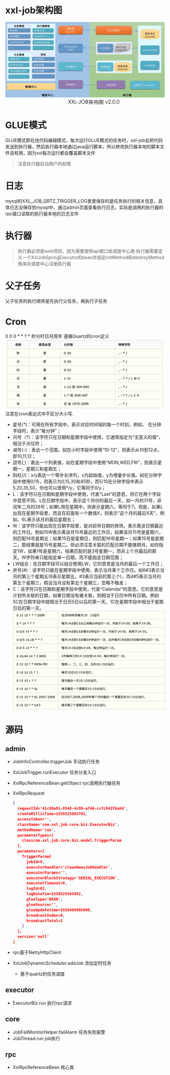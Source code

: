 # xxl-job架构图
![](media/15583446420906.jpg)


# GLUE模式
GLUE模式即在线代码编辑模式，每次运行GLUE模式的任务时，xxl-job会把代码发送到执行器，然后执行器本地通过java运行脚本，所以修改执行器本地的脚本文件没有用，因为xxl每次运行都会覆盖脚本文件
> 注意执行器启动用户的权限

# 日志
mysql的XXL_JOB_QRTZ_TRIGGER_LOG表里保存的是任务执行的相关信息，具体日志没保存到mysql中，通过admin页面查看执行日志，实际是调用的执行器的rpc接口读取的执行器本地的日志文件

# 执行器

> 执行器必须是web项目，因为需要提供api接口给调度中心用
> 执行器需要定义一个XxlJobSpringExecutor的bean并指定initMethod和destroyMethod用来向调度中心注册执行器

# 父子任务
父子任务的执行顺序是先执行父任务，再执行子任务

# Cron
0 0 0 * * ? *
秒分时日月周年
遵循Quartz的cron定义
![](media/15585823413648.jpg)
注意在cron表达式中不区分大小写.

* 星号(*)：可用在所有字段中，表示对应时间域的每一个时刻，例如， 在分钟字段时，表示“每分钟”；
* 问号（?）：该字符只在日期和星期字段中使用，它通常指定为“无意义的值”，相当于点位符；
* 减号(-)：表达一个范围，如在小时字段中使用“10-12”，则表示从10到12点，即10,11,12；
* 逗号(,)：表达一个列表值，如在星期字段中使用“MON,WED,FRI”，则表示星期一，星期三和星期五；
* 斜杠(/)：x/y表达一个等步长序列，x为起始值，y为增量步长值。如在分钟字段中使用0/15，则表示为0,15,30和45秒，而5/15在分钟字段中表示5,20,35,50，你也可以使用*/y，它等同于0/y；
* L：该字符只在日期和星期字段中使用，代表“Last”的意思，但它在两个字段中意思不同。L在日期字段中，表示这个月份的最后一天，如一月的31号，非闰年二月的28号；如果L用在星期中，则表示星期六，等同于7。但是，如果L出现在星期字段里，而且在前面有一个数值X，则表示“这个月的最后X天”，例如，6L表示该月的最后星期五；
* W：该字符只能出现在日期字段里，是对前导日期的修饰，表示离该日期最近的工作日。例如15W表示离该月15号最近的工作日，如果该月15号是星期六，则匹配14号星期五；如果15日是星期日，则匹配16号星期一；如果15号是星期二，那结果就是15号星期二。但必须注意关联的匹配日期不能够跨月，如你指定1W，如果1号是星期六，结果匹配的是3号星期一，而非上个月最后的那天。W字符串只能指定单一日期，而不能指定日期范围；
* LW组合：在日期字段可以组合使用LW，它的意思是当月的最后一个工作日；
* 井号(#)：该字符只能在星期字段中使用，表示当月某个工作日。如6#3表示当月的第三个星期五(6表示星期五，#3表示当前的第三个)，而4#5表示当月的第五个星期三，假设当月没有第五个星期三，忽略不触发；
* C：该字符只在日期和星期字段中使用，代表“Calendar”的意思。它的意思是计划所关联的日期，如果日期没有被关联，则相当于日历中所有日期。例如5C在日期字段中就相当于日历5日以后的第一天。1C在星期字段中相当于星期日后的第一天。
![](media/15585824257688.jpg)

# 源码
## admin
- JobInfoController.triggerJob 手动执行任务
- XxlJobTrigger.runExecutor 任务分发入口
- XxlRpcReferenceBean.getObject rpc调用执行器任务
- XxlRpcRequest
    
    ```json
    {
      requestId='41c80e81-8548-4c99-a74d-ccfc942f6a64',
      createMillisTime=1558525882701,
      accessToken='',
      className='com.xxl.job.core.biz.ExecutorBiz',
      methodName='run',
      parameterTypes=[
        classcom.xxl.job.core.biz.model.TriggerParam
      ],
      parameters=[
        TriggerParam{
          jobId=9,
          executorHandler='cleanNewsJobHandler',
          executorParams='',
          executorBlockStrategy='SERIAL_EXECUTION',
          executorTimeout=0,
          logId=63,
          logDateTim=1558525565452,
          glueType='BEAN',
          glueSource='',
          glueUpdatetime=1558409905000,
          broadcastIndex=0,
          broadcastTotal=1
        }
      ],
      version='null'
    }
    ```
- rpc基于NettyHttpClient
- XxlJobDynamicScheduler.addJob 添加定时任务
    - 基于quartz的任务调度

## executor
- ExecutorBiz.run 执行rpc请求

## core
- JobFailMonitorHelper.failAlarm 任务失败报警
- JobThread.run job执行

## rpc
- XxlRpcReferenceBean 核心类